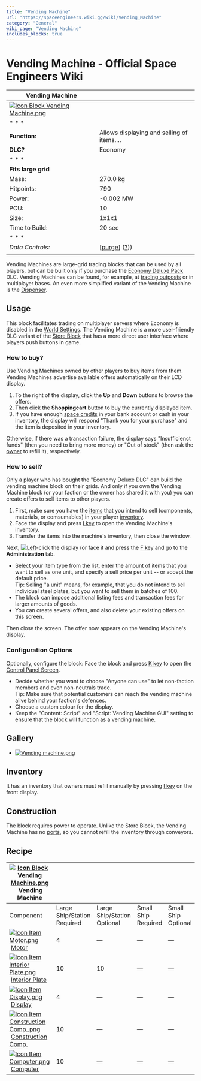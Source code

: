 ```yaml
---
title: "Vending Machine"
url: "https://spaceengineers.wiki.gg/wiki/Vending_Machine"
category: "General"
wiki_page: "Vending Machine"
includes_blocks: true
---
```


# Vending Machine - Official Space Engineers Wiki

| Vending Machine |     |
| --- | --- |
| [![Icon Block Vending Machine.png](https://spaceengineers.wiki.gg/images/Icon_Block_Vending_Machine.png?c9c912)](https://spaceengineers.wiki.gg/wiki/File:Icon_Block_Vending_Machine.png) |     |
| * * * |     |
| **Function:** | Allows displaying and selling of items.... |
| **DLC?** | Economy |
| * * * |     |
| **Fits large grid** |     |
| Mass: | 270.0 kg |
| Hitpoints: | 790 |
| Power: | \-0.002 MW |
| PCU: | 10  |
| Size: | 1x1x1 |
| Time to Build: | 20 sec |
| * * * |     |
| _Data Controls:_ | \[[purge](https://spaceengineers.wiki.gg/wiki/Vending_Machine?action=purge)\] ([?](https://spaceengineers.wiki.gg/wiki/Template:Info_Block))) |
|     |     |

Vending Machines are large-grid trading blocks that can be used by all players, but can be built only if you purchase the [Economy Deluxe Pack](https://spaceengineers.wiki.gg/wiki/Economy_Deluxe_Pack "Economy Deluxe Pack") DLC. Vending Machines can be found, for example, at [trading outposts](https://spaceengineers.wiki.gg/wiki/Trading_Outposts "Trading Outposts") or in multiplayer bases. An even more simplified variant of the Vending Machine is the [Dispenser](https://spaceengineers.wiki.gg/wiki/Dispenser "Dispenser").

## Usage

This block facilitates trading on multiplayer servers where Economy is disabled in the [World Settings](https://spaceengineers.wiki.gg/wiki/World_Settings "World Settings"). The Vending Machine is a more user-friendly DLC variant of the [Store Block](https://spaceengineers.wiki.gg/wiki/Store "Store") that has a more direct user interface where players push buttons in game.

### How to buy?

Use Vending Machines owned by other players to buy items from them. Vending Machines advertise available offers automatically on their LCD display.

1.  To the right of the display, click the **Up** and **Down** buttons to browse the offers.
2.  Then click the **Shoppingcart** button to buy the currently displayed item.
3.  If you have enough [space credits](https://spaceengineers.wiki.gg/wiki/Space_credits "Space credits") in your bank account or cash in your inventory, the display will respond "Thank you for your purchase" and the item is deposited in your inventory.

Otherwise, if there was a transaction failure, the display says "Insufficienct funds" (then you need to bring more money) or "Out of stock" (then ask the [owner](https://spaceengineers.wiki.gg/wiki/Ownership "Ownership") to refill it), respectively.

### How to sell?

Only a player who has bought the "Economy Deluxe DLC" can build the vending machine block on their grids. And only if you own the Vending Machine block (or your faction or the owner has shared it with you) you can create offers to sell items to other players.

1.  First, make sure you have the [items](https://spaceengineers.wiki.gg/wiki/Item "Item") that you intend to sell (components, materials, or comsumables) in your player [inventory](https://spaceengineers.wiki.gg/wiki/Inventory "Inventory").
2.  Face the display and press [I key](https://spaceengineers.wiki.gg/wiki/Key_Bindings "Key Bindings") to open the Vending Machine's inventory.
3.  Transfer the items into the machine's inventory, then close the window.

  
Next, [![Left](https://commons.wiki.gg/images/thumb/Keyboard_White_Mouse_Left.png/20px-Keyboard_White_Mouse_Left.png?c1a406)](https://spaceengineers.wiki.gg/wiki/File:Keyboard_White_Mouse_Left.png "Left")\-click the display (or face it and press the [F key](https://spaceengineers.wiki.gg/wiki/Key_Bindings "Key Bindings") and go to the **Administration** tab.

*   Select your item type from the list, enter the amount of items that you want to sell as one unit, and specify a sell price per unit -- or accept the default price.  
    Tip: Selling "a unit" means, for example, that you do not intend to sell individual steel plates, but you want to sell them in batches of 100.
*   The block can impose additional listing fees and transaction fees for larger amounts of goods.
*   You can create several offers, and also delete your existing offers on this screen.

Then close the screen. The offer now appears on the Vending Machine's display.

### Configuration Options

Optionally, configure the block: Face the block and press [K key](https://spaceengineers.wiki.gg/wiki/Key_Bindings "Key Bindings") to open the [Control Panel Screen](https://spaceengineers.wiki.gg/wiki/Control_Panel_Screen "Control Panel Screen").

*   Decide whether you want to choose "Anyone can use" to let non-faction members and even non-neutrals trade.  
    Tip: Make sure that potential customers can reach the vending machine alive behind your faction's defences.
*   Choose a custom colour for the display.
*   Keep the "Content: Script" and "Script: Vending Machine GUI" setting to ensure that the block will function as a vending machine.

## Gallery

*   [![Vending machine.png](https://spaceengineers.wiki.gg/images/thumb/Vending_machine.png/120px-Vending_machine.png?28e267)](https://spaceengineers.wiki.gg/wiki/File:Vending_machine.png)
    

## Inventory

It has an inventory that owners must refill manually by pressing [I key](https://spaceengineers.wiki.gg/wiki/Key_Bindings "Key Bindings") on the front display.

## Construction

The block requires power to operate. Unlike the Store Block, the Vending Machine has no [ports](https://spaceengineers.wiki.gg/wiki/Port "Port"), so you cannot refill the inventory through conveyors.

## Recipe

| [![Icon Block Vending Machine.png](https://spaceengineers.wiki.gg/images/thumb/Icon_Block_Vending_Machine.png/21px-Icon_Block_Vending_Machine.png?c9c912)](https://spaceengineers.wiki.gg/wiki/Vending_Machine "Vending Machine") Vending Machine |     |     |     |     |
| --- | --- | --- | --- | --- |
| Component | Large Ship/Station  <br>Required | Large Ship/Station  <br>Optional | Small Ship  <br>Required | Small Ship  <br>Optional |
| [![Icon Item Motor.png](https://spaceengineers.wiki.gg/images/thumb/Icon_Item_Motor.png/21px-Icon_Item_Motor.png?4a2f3f)](https://spaceengineers.wiki.gg/wiki/Motor "Motor") [Motor](https://spaceengineers.wiki.gg/wiki/Motor "Motor") | 4   | —   | —   | —   |
| [![Icon Item Interior Plate.png](https://spaceengineers.wiki.gg/images/thumb/Icon_Item_Interior_Plate.png/21px-Icon_Item_Interior_Plate.png?d80f8e)](https://spaceengineers.wiki.gg/wiki/Interior_Plate "Interior Plate") [Interior Plate](https://spaceengineers.wiki.gg/wiki/Interior_Plate "Interior Plate") | 10  | 10  | —   | —   |
| [![Icon Item Display.png](https://spaceengineers.wiki.gg/images/thumb/Icon_Item_Display.png/21px-Icon_Item_Display.png?a444bc)](https://spaceengineers.wiki.gg/wiki/Display "Display") [Display](https://spaceengineers.wiki.gg/wiki/Display "Display") | 4   | —   | —   | —   |
| [![Icon Item Construction Comp..png](https://spaceengineers.wiki.gg/images/thumb/Icon_Item_Construction_Comp..png/21px-Icon_Item_Construction_Comp..png?cdc26f)](https://spaceengineers.wiki.gg/wiki/Construction_Comp. "Construction Comp.") [Construction Comp.](https://spaceengineers.wiki.gg/wiki/Construction_Comp. "Construction Comp.") | 10  | —   | —   | —   |
| [![Icon Item Computer.png](https://spaceengineers.wiki.gg/images/thumb/Icon_Item_Computer.png/21px-Icon_Item_Computer.png?65c1a4)](https://spaceengineers.wiki.gg/wiki/Computer "Computer") [Computer](https://spaceengineers.wiki.gg/wiki/Computer "Computer") | 10  | —   | —   | —   |